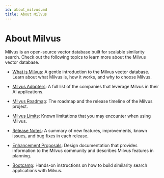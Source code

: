 ```yaml
---
id: about_milvus.md
title: About Milvus
---
```


# About Milvus

Milvus is an open-source vector database built for scalable similarity search. Check out the following topics to learn more about the Milvus vector database.

- [What is Milvus](overview.md): A gentle introduction to the Milvus vector database. Learn about what Milvus is, how it works, and why to choose Milvus.

- [Milvus Adopters](milvus_adopters.md): A full list of the companies that leverage Milvus in their AI applications.

- [Milvus Roadmap](https://wiki.lfaidata.foundation/display/MIL/Milvus+2.X+Roadmap+and+Time+schedule): The roadmap and the release timeline of the Milvus project.

- [Milvus Limits](limitations.md): Known limitations that you may encounter when using Milvus.

- [Release Notes](release_notes.md): A summary of new features, improvements, known issues, and bug fixes in each release.

- [Enhancement Proposals](https://wiki.lfaidata.foundation/pages/viewpage.action?pageId=43287103): Design documentation that provides information to the Milvus community and describes Milvus features in planning.

- [Bootcamp](https://milvus.io/bootcamp): Hands-on instructions on how to build similarity search applications with Milvus.

